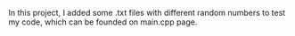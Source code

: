 In this project, I added some .txt files with different random numbers to test my code, which can be founded on main.cpp page.
